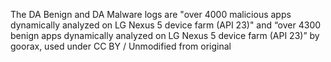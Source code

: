 The DA Benign and DA Malware logs are "over 4000 malicious apps dynamically analyzed on LG Nexus 5 device farm (API 23)" and “over 4300 benign apps dynamically analyzed on LG Nexus 5 device farm (API 23)” by goorax, used under CC BY / Unmodified from original
